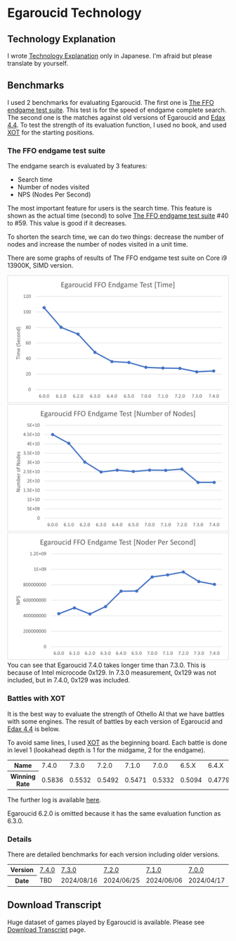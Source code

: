 # Egaroucid Technology



## Technology Explanation

I wrote [Technology Explanation](https://www.egaroucid.nyanyan.dev/ja/technology/explanation/) only in Japanese. I'm afraid but please translate by yourself.



## Benchmarks

I used 2 benchmarks for evaluating Egaroucid. The first one is [The FFO endgame test suite](http://www.radagast.se/othello/ffotest.html). This test is for the speed of endgame complete search. The second one is the matches against old versions of Egaroucid and [Edax 4.4](https://github.com/abulmo/edax-reversi/releases/tag/v4.4). To test the strength of its evaluation function, I used no book, and used [XOT](https://berg.earthlingz.de/xot/aboutxot.php?lang=en) for the starting positions.

### The FFO endgame test suite

The endgame search is evaluated by 3 features:

<ul>
    <li>Search time</li>
    <li>Number of nodes visited</li>
    <li>NPS (Nodes Per Second)</li>
</ul>

The most important feature for users is the search time. This feature is shown as the actual time (second) to solve [The FFO endgame test suite](http://www.radagast.se/othello/ffotest.html) #40 to #59. This value is good if it decreases.

To shorten the search time, we can do two things: decrease the number of nodes and increase the number of nodes visited in a unit time.

There are some graphs of results of The FFO endgame test suite on Core i9 13900K, SIMD version.

<div class="centering_box">
	<img class="pic2" src="img/ffo_time.png">
    <img class="pic2" src="img/ffo_node.png">
    <img class="pic2" src="img/ffo_nps.png">
</div>
You can see that Egaroucid 7.4.0 takes longer time than 7.3.0. This is because of Intel microcode 0x129. In 7.3.0 measurement, 0x129 was not included, but in 7.4.0, 0x129 was included.

### Battles with XOT

It is the best way to evaluate the strength of Othello AI that we have battles with some engines. The result of battles by each version of Egaroucid and [Edax 4.4](https://github.com/abulmo/edax-reversi/releases/tag/v4.4) is below.

To avoid same lines, I used [XOT](https://berg.earthlingz.de/xot/aboutxot.php?lang=en) as the beginning board. Each battle is done in level 1 (lookahead depth is 1 for the midgame, 2 for the endgame).

<div class="table_wrapper"><table>
<tr><th>Name</th><td>7.4.0</td><td>7.3.0</td><td>7.2.0</td><td>7.1.0</td><td>7.0.0</td><td>6.5.X</td><td>6.4.X</td><td>6.3.X</td><td>6.1.X</td><td>6.0.X</td><td>Edax</td><tr><th>Winning Rate</th><td>0.5836</td><td>0.5532</td><td>0.5492</td><td>0.5471</td><td>0.5332</td><td>0.5094</td><td>0.4779</td><td>0.4441</td><td>0.4812</td><td>0.4178</td><td>0.4033</td>
</table></div>



The further log is available [here](./battle.txt).

Egaroucid 6.2.0 is omitted because it has the same evaluation function as 6.3.0.



### Details

There are detailed benchmarks for each version including older versions.

<div class="table_wrapper"><table>
<tr><th>Version</th><td><a href="./benchmarks/7_4_0/">7.4.0</a></td><td><a href="./benchmarks/7_3_0/">7.3.0</a></td><td><a href="./benchmarks/7_2_0/">7.2.0</a></td><td><a href="./benchmarks/7_1_0/">7.1.0</a></td><td><a href="./benchmarks/7_0_0/">7.0.0</a></td><td><a href="./benchmarks/6_5_0/">6.5.0</a></td><td><a href="./benchmarks/6_4_0/">6.4.0</a></td><td><a href="./benchmarks/6_3_0/">6.3.0</a></td><td><a href="./benchmarks/6_2_0/">6.2.0</a></td><td><a href="./benchmarks/6_1_0/">6.1.0</a></td><td><a href="./benchmarks/6_0_0/">6.0.0</a></td><td><a href="./benchmarks/5_10_0/">5.10.0</a></td><td><a href="./benchmarks/5_9_0/">5.9.0</a></td><td><a href="./benchmarks/5_8_0/">5.8.0</a></td><td><a href="./benchmarks/5_7_0/">5.7.0</a></td><td><a href="./benchmarks/5_5_0/">5.5.0/5.6.0</a></td><td><a href="./benchmarks/5_4_1/">5.4.1</a></td><tr><th>Date</th><td>TBD</td><td>2024/08/16</td><td>2024/06/25</td><td>2024/06/06</td><td>2024/04/17</td><td>2023/10/25</td><td>2023/09/01</td><td>2023/07/09</td><td>2023/03/15</td><td>2022/12/23</td><td>2022/10/10</td><td>2022/06/08</td><td>2022/06/07</td><td>2022/05/13</td><td>2022/03/26</td><td>2022/03/16</td><td>2022/03/02</td>
</table></div>





## Download Transcript

Huge dataset of games played by Egaroucid is available. Please see [Download Transcript](./transcript) page.

